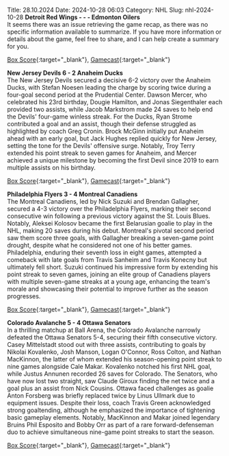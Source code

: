 Title: 28.10.2024
Date: 2024-10-28 06:03
Category: NHL 
Slug: nhl-2024-10-28 
**Detroit Red Wings - - - Edmonton Oilers**  
It seems there was an issue retrieving the game recap, as there was no specific information available to summarize. If you have more information or details about the game, feel free to share, and I can help create a summary for you. 

[Box Score](/gamecenter/edm-vs-det/2024/10/27/2024020136){:target="_blank"}, [Gamecast](https://www.nhl.com/news/edmonton-oilers-detroit-red-wings-game-recap-october-27){:target="_blank"}<br>

**New Jersey Devils 6 - 2 Anaheim Ducks**  
The New Jersey Devils secured a decisive 6-2 victory over the Anaheim Ducks, with Stefan Noesen leading the charge by scoring twice during a four-goal second period at the Prudential Center. Dawson Mercer, who celebrated his 23rd birthday, Dougie Hamilton, and Jonas Siegenthaler each provided two assists, while Jacob Markstrom made 24 saves to help end the Devils' four-game winless streak. For the Ducks, Ryan Strome contributed a goal and an assist, though their defense struggled as highlighted by coach Greg Cronin. Brock McGinn initially put Anaheim ahead with an early goal, but Jack Hughes replied quickly for New Jersey, setting the tone for the Devils' offensive surge. Notably, Troy Terry extended his point streak to seven games for Anaheim, and Mercer achieved a unique milestone by becoming the first Devil since 2019 to earn multiple assists on his birthday. 

[Box Score](/gamecenter/ana-vs-njd/2024/10/27/2024020137){:target="_blank"}, [Gamecast](https://www.nhl.com/news/anaheim-ducks-new-jersey-devils-game-recap-october-27){:target="_blank"}<br>

**Philadelphia Flyers 3 - 4 Montreal Canadiens**  
The Montreal Canadiens, led by Nick Suzuki and Brendan Gallagher, secured a 4-3 victory over the Philadelphia Flyers, marking their second consecutive win following a previous victory against the St. Louis Blues. Notably, Aleksei Kolosov became the first Belarusian goalie to play in the NHL, making 20 saves during his debut. Montreal's pivotal second period saw them score three goals, with Gallagher breaking a seven-game point drought, despite what he considered not one of his better games. Philadelphia, enduring their seventh loss in eight games, attempted a comeback with late goals from Travis Sanheim and Travis Konecny but ultimately fell short. Suzuki continued his impressive form by extending his point streak to seven games, joining an elite group of Canadiens players with multiple seven-game streaks at a young age, enhancing the team's morale and showcasing their potential to improve further as the season progresses. 

[Box Score](/gamecenter/mtl-vs-phi/2024/10/27/2024020138){:target="_blank"}, [Gamecast](https://www.nhl.com/news/montreal-canadiens-philadelphia-flyers-game-recap-october-27){:target="_blank"}<br>

**Colorado Avalanche 5 - 4 Ottawa Senators**  
In a thrilling matchup at Ball Arena, the Colorado Avalanche narrowly defeated the Ottawa Senators 5-4, securing their fifth consecutive victory. Casey Mittelstadt stood out with three assists, contributing to goals by Nikolai Kovalenko, Josh Manson, Logan O'Connor, Ross Colton, and Nathan MacKinnon, the latter of whom extended his season-opening point streak to nine games alongside Cale Makar. Kovalenko notched his first NHL goal, while Justus Annunen recorded 26 saves for Colorado. The Senators, who have now lost two straight, saw Claude Giroux finding the net twice and a goal plus an assist from Nick Cousins. Ottawa faced challenges as goalie Anton Forsberg was briefly replaced twice by Linus Ullmark due to equipment issues. Despite their loss, coach Travis Green acknowledged strong goaltending, although he emphasized the importance of tightening basic gameplay elements. Notably, MacKinnon and Makar joined legendary Bruins Phil Esposito and Bobby Orr as part of a rare forward-defenseman duo to achieve simultaneous nine-game point streaks to start the season. 

[Box Score](/gamecenter/ott-vs-col/2024/10/27/2024020139){:target="_blank"}, [Gamecast](https://www.nhl.com/news/ottawa-senators-colorado-avalanche-game-recap-october-27){:target="_blank"}<br>


